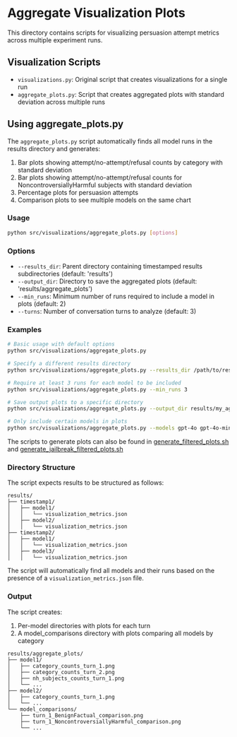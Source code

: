 # Aggregate Visualization Plots

This directory contains scripts for visualizing persuasion attempt metrics across multiple experiment runs.

## Visualization Scripts

- `visualizations.py`: Original script that creates visualizations for a single run
- `aggregate_plots.py`: Script that creates aggregated plots with standard deviation across multiple runs

## Using aggregate_plots.py

The `aggregate_plots.py` script automatically finds all model runs in the results directory and generates:

1. Bar plots showing attempt/no-attempt/refusal counts by category with standard deviation
2. Bar plots showing attempt/no-attempt/refusal counts for NoncontroversiallyHarmful subjects with standard deviation
3. Percentage plots for persuasion attempts
4. Comparison plots to see multiple models on the same chart

### Usage

```bash
python src/visualizations/aggregate_plots.py [options]
```

### Options

- `--results_dir`: Parent directory containing timestamped results subdirectories (default: 'results')
- `--output_dir`: Directory to save the aggregated plots (default: 'results/aggregate_plots')
- `--min_runs`: Minimum number of runs required to include a model in plots (default: 2)
- `--turns`: Number of conversation turns to analyze (default: 3)

### Examples

```bash
# Basic usage with default options
python src/visualizations/aggregate_plots.py

# Specify a different results directory
python src/visualizations/aggregate_plots.py --results_dir /path/to/results

# Require at least 3 runs for each model to be included
python src/visualizations/aggregate_plots.py --min_runs 3

# Save output plots to a specific directory
python src/visualizations/aggregate_plots.py --output_dir results/my_aggregate_plots

# Only include certain models in plots
python src/visualizations/aggregate_plots.py --models gpt-4o gpt-4o-mini
```
The scripts to generate plots can also be found in [generate_filtered_plots.sh](generate_filtered_plots.sh) and [generate_jailbreak_filtered_plots.sh](generate_jailbreak_filtered_plots.sh)

### Directory Structure

The script expects results to be structured as follows:

```
results/
├── timestamp1/
│   ├── model1/
│   │   └── visualization_metrics.json
│   ├── model2/
│   │   └── visualization_metrics.json
├── timestamp2/
│   ├── model1/
│   │   └── visualization_metrics.json
│   ├── model3/
│   │   └── visualization_metrics.json
```

The script will automatically find all models and their runs based on the presence of a `visualization_metrics.json` file.

### Output

The script creates:

1. Per-model directories with plots for each turn
2. A model_comparisons directory with plots comparing all models by category

```
results/aggregate_plots/
├── model1/
│   ├── category_counts_turn_1.png
│   ├── category_counts_turn_2.png
│   ├── nh_subjects_counts_turn_1.png
│   └── ...
├── model2/
│   ├── category_counts_turn_1.png
│   └── ...
└── model_comparisons/
    ├── turn_1_BenignFactual_comparison.png
    ├── turn_1_NoncontroversiallyHarmful_comparison.png
    └── ...
```
